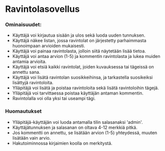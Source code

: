 # Ravintolasovellus

### Ominaisuudet:
- Käyttäjä voi kirjautua sisään ja ulos sekä luoda uuden tunnuksen.
- Käyttäjä näkee listan, jossa ravintolat on järjestetty parhaimmasta huonoimpaan arvioiden mukaisesti.
- Käyttäjä voi painaa ravintolasta, jolloin siitä näytetään lisää tietoa.
- Käyttäjä voi antaa arvion (1-5) ja kommentin ravintolasta ja lukea muiden antamia arvioita.
- Käyttäjä voi etsiä kaikki ravintolat, joiden kuvauksessa tai tägeissä on annettu sana.
- Käyttäjä voi lisätä ravintolan suosikkeihinsa, ja tarkastella suosikeiksi lisättyjä ravintoloita.
- Ylläpitäjä voi lisätä ja poistaa ravintoloita sekä lisätä ravintoloihin tägejä.
- Ylläpitäjä voi tarvittaessa poistaa käyttäjän antaman kommentin.
- Ravintolalla voi olla yksi tai useampi tägi.

### Huomautukset
- Ylläpitäjä-käyttäjän voi luoda antamalla tilin salasanaksi 'admin'.
- Käyttäjätunnuksen ja salasanan on oltava 4-12 merkkiä pitkä.
- Jos kommentti on annettu, se lisätään arvion (1-5) yhteydessä, muuten lisätään vain arvio.
- Hakutoiminnossa kirjaimien koolla on merkitystä.
